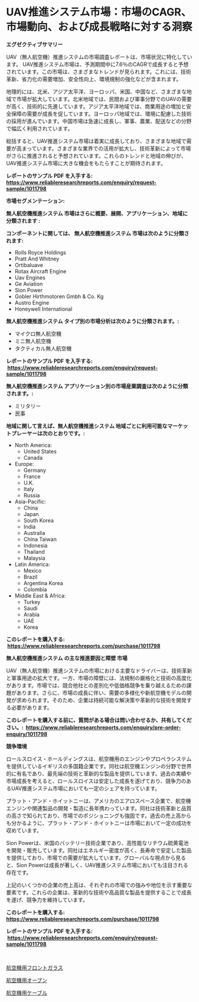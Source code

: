 <p><h1>UAV推進システム市場：市場のCAGR、市場動向、および成長戦略に対する洞察</h1></p><p><strong>エグゼクティブサマリー</strong></p>
<p><p>UAV（無人航空機）推進システムの市場調査レポートは、市場状況に特化しています。 UAV推進システム市場は、予測期間中に7.6％のCAGRで成長すると予想されています。この市場は、さまざまなトレンドが見られます。これには、技術革新、省力化の需要増加、安全性向上、環境規制の強化などが含まれます。</p><p>地理的には、北米、アジア太平洋、ヨーロッパ、米国、中国など、さまざまな地域で市場が拡大しています。北米地域では、民間および軍事分野でのUAVの需要が高く、技術的に先進しています。アジア太平洋地域では、商業用途の増加と安全保障の需要が成長を促しています。ヨーロッパ地域では、環境に配慮した技術の採用が進んでいます。中国市場は急速に成長し、軍事、農業、配送などの分野で幅広く利用されています。</p><p>総括すると、UAV推進システム市場は着実に成長しており、さまざまな地域で需要が高まっています。さまざまな業界での活用が拡大し、技術革新によって市場がさらに推進されると予想されています。これらのトレンドと地域の伸びが、UAV推進システム市場に大きな機会をもたらすことが期待されます。</p></p>
<p><strong>レポートのサンプル PDF を入手する: <a href="https://www.reliableresearchreports.com/enquiry/request-sample/1011798">https://www.reliableresearchreports.com/enquiry/request-sample/1011798</a></strong></p>
<p><strong>市場セグメンテーション:</strong></p>
<p><strong> 無人航空機推進システム 市場はさらに概要、展開、アプリケーション、地域に分類されます :</strong></p>
<p><strong>コンポーネントに関しては、 無人航空機推進システム 市場は次のように分類されます: &nbsp;</strong></p>
<p><ul><li>Rolls Royce Holdings</li><li>Pratt And Whitney</li><li>Ortibaluave</li><li>Rotax Aircraft Engine</li><li>Uav Engines</li><li>Ge Aviation</li><li>Sion Power</li><li>Gobler Hirthmotoren Gmbh & Co. Kg</li><li>Austro Engine</li><li>Honeywell International</li></ul></p>
<p><strong> 無人航空機推進システム タイプ別の市場分析は次のように分類されます。:</strong></p>
<p><ul><li>マイクロ無人航空機</li><li>ミニ無人航空機</li><li>タクティカル無人航空機</li></ul></p>
<p><strong>レポートのサンプル PDF を入手する: &nbsp;<a href="https://www.reliableresearchreports.com/enquiry/request-sample/1011798">https://www.reliableresearchreports.com/enquiry/request-sample/1011798</a></strong></p>
<p><strong> 無人航空機推進システム アプリケーション別の市場産業調査は次のように分類されます。:</strong></p>
<p><ul><li>ミリタリー</li><li>民事</li></ul></p>
<p><strong>地域に関して言えば、無人航空機推進システム 地域ごとに利用可能なマーケットプレーヤーは次のとおりです。:</strong></p>
<p><ul>
    <li>
        North America:
        <ul>
            <li>United States</li>
            <li>Canada</li>
        </ul>
    </li>
    <li>
        Europe:
        <ul>
            <li>Germany</li>
            <li>France</li>
            <li>U.K.</li>
            <li>Italy</li>
            <li>Russia</li>
        </ul>
    </li>
    <li>
        Asia-Pacific:
        <ul>
            <li>China</li>
            <li>Japan</li>
            <li>South Korea</li>
            <li>India</li>
            <li>Australia</li>
            <li>China Taiwan</li>
            <li>Indonesia</li>
            <li>Thailand</li>
            <li>Malaysia</li>
        </ul>
    </li>
    <li>
        Latin America:
        <ul>
            <li>Mexico</li>
            <li>Brazil</li>
            <li>Argentina Korea</li>
            <li>Colombia</li>
        </ul>
    </li>
    <li>
        Middle East & Africa:
        <ul>
            <li>Turkey</li>
            <li>Saudi</li>
            <li>Arabia</li>
            <li>UAE</li>
            <li>Korea</li>
        </ul>
    </li>
    </ul></p>
<p><strong>このレポートを購入する: &nbsp;<a href="https://www.reliableresearchreports.com/purchase/1011798">https://www.reliableresearchreports.com/purchase/1011798</a></strong></p>
<p><strong>無人航空機推進システム の主な推進要因と障壁 市場</strong></p>
<p><p>UAV（無人航空機）推進システムの市場における主要なドライバーは、技術革新と軍事用途の拡大です。一方、市場の障壁には、法規制の厳格化と技術の高度化があります。市場では、競合他社との差別化や低価格競争を乗り越えるための課題があります。さらに、市場の成長に伴い、需要の多様化や新航空機モデルの開発が求められます。そのため、企業は持続可能な解決策や革新的な技術を開発する必要があります。</p></p>
<p><strong>このレポートを購入する前に、質問がある場合は問い合わせるか、共有してください。:&nbsp; <a href="https://www.reliableresearchreports.com/enquiry/pre-order-enquiry/1011798">https://www.reliableresearchreports.com/enquiry/pre-order-enquiry/1011798</a></strong></p>
<p><strong>競争環境</strong></p>
<p><p>ロールスロイス・ホールディングスは、航空機用のエンジンやプロペラシステムを提供しているイギリスの多国籍企業です。同社は航空機エンジンの分野で世界的に有名であり、最先端の技術と革新的な製品を提供しています。過去の実績や市場成長を考えると、ロールスロイスは安定した成長を遂げており、競争力のあるUAV推進システム市場においても一定のシェアを持っています。</p><p>プラット・アンド・ホイットニーは、アメリカのエアロスペース企業で、航空機エンジンや関連製品の開発・製造に長年携わっています。同社は技術革新と品質の高さで知られており、市場でのポジショニングも強固です。過去の売上高からも分かるように、プラット・アンド・ホイットニーは市場において一定の成功を収めています。</p><p>Sion Powerは、米国のバッテリー技術企業であり、高性能なリチウム硫黄電池を開発・販売しています。同社はエネルギー密度が高く、長寿命で安定した製品を提供しており、市場での需要が拡大しています。グローバルな視点から見ると、Sion Powerは成長が著しく、UAV推進システム市場においても注目される存在です。</p><p>上記のいくつかの企業の売上高は、それぞれの市場での強みや地位を示す重要な要素です。これらの企業は、革新的な技術や高品質な製品を提供することで成長を遂げ、競争力を維持しています。</p></p>
<p><strong>このレポートを購入する: &nbsp; <a href="https://www.reliableresearchreports.com/purchase/1011798">https://www.reliableresearchreports.com/purchase/1011798</a></strong></p>
<p><strong>レポートのサンプル PDF を入手する: &nbsp;<a href="https://www.reliableresearchreports.com/enquiry/request-sample/1011798">https://www.reliableresearchreports.com/enquiry/request-sample/1011798</a></strong><strong></strong></p>
<p>&nbsp;</p>
<p><p><a href="https://medium.com/@jefferyyan895/%E8%88%AA%E7%A9%BA%E6%A9%9F%E3%81%AE%E9%A2%A8%E9%98%B2%E5%B8%82%E5%A0%B4-2031%E5%B9%B4%E3%81%BE%E3%81%A7%E3%81%AE%E6%88%90%E5%8A%9F%E3%81%97%E3%81%9F%E3%83%93%E3%82%B8%E3%83%8D%E3%82%B9%E6%88%A6%E7%95%A5%E3%81%AE%E9%8D%B5-93e0b12bdb6c">航空機用フロントガラス</a></p><p><a href="https://medium.com/@tomienow6767d/%E8%88%AA%E7%A9%BA%E6%A9%9F%E7%94%A8%E3%82%AA%E3%83%BC%E3%83%96%E3%83%B3%E5%B8%82%E5%A0%B4-2031%E5%B9%B4%E3%81%BE%E3%81%A7%E3%81%AE%E3%83%88%E3%83%AC%E3%83%B3%E3%83%89-%E4%BA%88%E6%B8%AC-%E7%AB%B6%E4%BA%89%E5%88%86%E6%9E%90-03ebdb42ce26">航空機用オーブン</a></p><p><a href="https://medium.com/@eduardoramez/%E8%88%AA%E7%A9%BA%E6%A9%9F%E3%82%B1%E3%83%BC%E3%83%96%E3%83%AB%E5%B8%82%E5%A0%B4%E3%81%AF-%E5%B8%82%E5%A0%B4%E3%82%B7%E3%82%A7%E3%82%A2-%E3%82%B5%E3%82%A4%E3%82%BA-2031%E5%B9%B4%E3%81%BE%E3%81%A7%E3%81%AE%E4%BA%88%E6%B8%AC%E3%81%AB%E7%84%A6%E7%82%B9%E3%82%92%E5%BD%93%E3%81%A6%E3%81%A6%E3%81%84%E3%81%BE%E3%81%99-39aeba1c18dc">航空機用ケーブル</a></p></p>